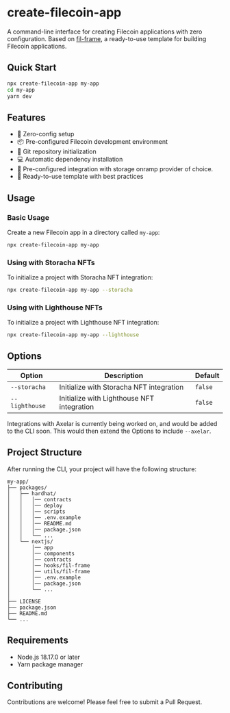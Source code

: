# create-filecoin-app

A command-line interface for creating Filecoin applications with zero configuration. Based on [fil-frame](https://github.com/FIL-Builders/fil-frame), a ready-to-use template for building Filecoin applications.

## Quick Start

```bash
npx create-filecoin-app my-app
cd my-app
yarn dev
```

## Features

- 🚀 Zero-config setup
- 📦 Pre-configured Filecoin development environment
- 🔄 Git repository initialization
- 💻 Automatic dependency installation
- 💾 Pre-configured integration with storage onramp provider of choice.
- 🎨 Ready-to-use template with best practices

## Usage

### Basic Usage

Create a new Filecoin app in a directory called `my-app`:

```bash
npx create-filecoin-app my-app
```

### Using with Storacha NFTs

To initialize a project with Storacha NFT integration:

```bash
npx create-filecoin-app my-app --storacha
```

### Using with Lighthouse NFTs

To initialize a project with Lighthouse NFT integration:

```bash
npx create-filecoin-app my-app --lighthouse
```

## Options

| Option | Description | Default |
|--------|-------------|---------|
| `--storacha` | Initialize with Storacha NFT integration | `false` |
| `--lighthouse` | Initialize with Lighthouse NFT integration | `false` |

Integrations with Axelar is currently being worked on, and would be added to the CLI soon.
This would then extend the Options to include `--axelar`.

## Project Structure

After running the CLI, your project will have the following structure:

```
my-app/
├── packages/
│   ├── hardhat/
│   │   │── contracts
│   │   │── deploy
│   │   │── scripts
│   │   │── .env.example
│   │   │── README.md
│   │   │── package.json
│   │   └── ...
│   └── nextjs/
│       │── app
│       │── components
│       │── contracts
│       │── hooks/fil-frame
│       │── utils/fil-frame
│       │── .env.example
│       │── package.json
│       └── ...
│   
├── LICENSE
├── package.json
├── README.md
└── ...
```

## Requirements

- Node.js 18.17.0 or later
- Yarn package manager

## Contributing

Contributions are welcome! Please feel free to submit a Pull Request.

<!-- ## License

MIT © -->
